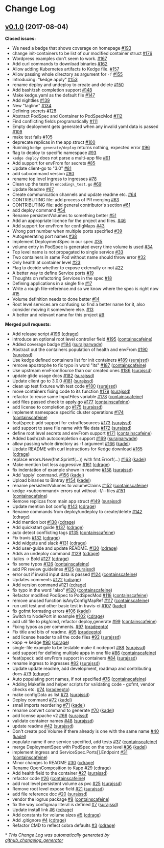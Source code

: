 # Change Log

## [v0.1.0](https://github.com/kedgeproject/kedge/tree/v0.1.0) (2017-08-04)
**Closed issues:**

- We need a badge that shows coverage on homepage [\#193](https://github.com/kedgeproject/kedge/issues/193)
- change init-containers to be list of our modified container struct [\#176](https://github.com/kedgeproject/kedge/issues/176)
- Wordpress examples don't seem to work. [\#167](https://github.com/kedgeproject/kedge/issues/167)
- Add curl commands to download binaries [\#162](https://github.com/kedgeproject/kedge/issues/162)
- Allow adding Kubernetes artifacts to Kedge file. [\#157](https://github.com/kedgeproject/kedge/issues/157)
- Allow passing whole directory as argument for `-f` [\#155](https://github.com/kedgeproject/kedge/issues/155)
- Introducing: "kedge apply" [\#153](https://github.com/kedgeproject/kedge/issues/153)
- rename deploy and undeploy to create and delete [\#150](https://github.com/kedgeproject/kedge/issues/150)
- Add bash/zsh completion support [\#148](https://github.com/kedgeproject/kedge/issues/148)
- Make kedge.yaml as the default file [\#147](https://github.com/kedgeproject/kedge/issues/147)
- Add nightlies [\#139](https://github.com/kedgeproject/kedge/issues/139)
- New "tagline" [\#134](https://github.com/kedgeproject/kedge/issues/134)
- Defining secrets [\#128](https://github.com/kedgeproject/kedge/issues/128)
- Abstract PodSpec and Container to PodSpecMod [\#112](https://github.com/kedgeproject/kedge/issues/112)
- Find conflicting fields programatically [\#111](https://github.com/kedgeproject/kedge/issues/111)
- Empty deployment gets generated when any invalid yaml data is passed [\#109](https://github.com/kedgeproject/kedge/issues/109)
- make test fails [\#105](https://github.com/kedgeproject/kedge/issues/105)
- deprecate replicas in the app struct [\#100](https://github.com/kedgeproject/kedge/issues/100)
- Running `kedge generate/deploy` returns nothing, expected error [\#96](https://github.com/kedgeproject/kedge/issues/96)
- flag to deploy to specific namespace [\#93](https://github.com/kedgeproject/kedge/issues/93)
- `kedge deploy` does not parse a multi-app file [\#91](https://github.com/kedgeproject/kedge/issues/91)
- Add support for envFrom for secrets [\#85](https://github.com/kedgeproject/kedge/issues/85)
- Update client-go to "3.0" [\#81](https://github.com/kedgeproject/kedge/issues/81)
- add subcommand version [\#80](https://github.com/kedgeproject/kedge/issues/80)
- rename top level ingress to ingresses [\#78](https://github.com/kedgeproject/kedge/issues/78)
- Clean up the tests in `encoding\_test.go` [\#69](https://github.com/kedgeproject/kedge/issues/69)
- Update Readme [\#67](https://github.com/kedgeproject/kedge/issues/67)
- Create communication channels and update readme etc. [\#64](https://github.com/kedgeproject/kedge/issues/64)
- CONTRIBUTING file: add process of PR merging [\#63](https://github.com/kedgeproject/kedge/issues/63)
- CONTRIBUTING file: add general contributor's section [\#61](https://github.com/kedgeproject/kedge/issues/61)
- add deploy command [\#54](https://github.com/kedgeproject/kedge/issues/54)
- Rename persistentVolumes to something better [\#51](https://github.com/kedgeproject/kedge/issues/51)
- Add an appropriate licence for the project and files. [\#46](https://github.com/kedgeproject/kedge/issues/46)
- Add support for envFrom for configMaps [\#43](https://github.com/kedgeproject/kedge/issues/43)
- Wrong port number when multiple ports specified  [\#39](https://github.com/kedgeproject/kedge/issues/39)
- Autogenerating port names [\#38](https://github.com/kedgeproject/kedge/issues/38)
- Implement DeploymentSpec in our spec [\#35](https://github.com/kedgeproject/kedge/issues/35)
- volume entry in PodSpec is generated every time volume is used [\#34](https://github.com/kedgeproject/kedge/issues/34)
- Top level name is not propagated to single service [\#33](https://github.com/kedgeproject/kedge/issues/33)
- Two containers in same Pod without name should throw error [\#32](https://github.com/kedgeproject/kedge/issues/32)
- Only health at container level [\#23](https://github.com/kedgeproject/kedge/issues/23)
- Flag to decide whether to expose externally or not [\#22](https://github.com/kedgeproject/kedge/issues/22)
- A better way to define Service ports [\#19](https://github.com/kedgeproject/kedge/issues/19)
- Thoughts on refactoring Services in the spec [\#18](https://github.com/kedgeproject/kedge/issues/18)
- Defining applications in a single file [\#17](https://github.com/kedgeproject/kedge/issues/17)
- Write a rough file-reference.md so we know where the spec is right now [\#15](https://github.com/kedgeproject/kedge/issues/15)
- Volume definition needs to done better [\#14](https://github.com/kedgeproject/kedge/issues/14)
- Root level services are confusing so find a better name for it, also consider moving it somewhere else. [\#13](https://github.com/kedgeproject/kedge/issues/13)
- A better and relevant name for this project [\#9](https://github.com/kedgeproject/kedge/issues/9)

**Merged pull requests:**

- Add release script [\#196](https://github.com/kedgeproject/kedge/pull/196) ([cdrage](https://github.com/cdrage))
- introduce an optional root level controller field [\#195](https://github.com/kedgeproject/kedge/pull/195) ([containscafeine](https://github.com/containscafeine))
- Added coverage badge [\#194](https://github.com/kedgeproject/kedge/pull/194) ([surajnarwade](https://github.com/surajnarwade))
- Abstract out the containers population of health and envFrom [\#190](https://github.com/kedgeproject/kedge/pull/190) ([surajssd](https://github.com/surajssd))
- Use kedge defined containers list for init containers [\#189](https://github.com/kedgeproject/kedge/pull/189) ([surajssd](https://github.com/surajssd))
- remove apostrophe to fix typo in word "its" [\#187](https://github.com/kedgeproject/kedge/pull/187) ([containscafeine](https://github.com/containscafeine))
- Use upstream envFromSource than our created ones [\#186](https://github.com/kedgeproject/kedge/pull/186) ([surajssd](https://github.com/surajssd))
- update glide usage docs [\#182](https://github.com/kedgeproject/kedge/pull/182) ([surajssd](https://github.com/surajssd))
- Update client go to 3.0.0 [\#181](https://github.com/kedgeproject/kedge/pull/181) ([surajssd](https://github.com/surajssd))
- clean up test fixtures with test code [\#180](https://github.com/kedgeproject/kedge/pull/180) ([surajssd](https://github.com/surajssd))
- move containers fixing code to its function [\#179](https://github.com/kedgeproject/kedge/pull/179) ([surajssd](https://github.com/surajssd))
- refactor to reuse same InputFiles variable [\#178](https://github.com/kedgeproject/kedge/pull/178) ([containscafeine](https://github.com/containscafeine))
- add files passed check to apply.go [\#177](https://github.com/kedgeproject/kedge/pull/177) ([containscafeine](https://github.com/containscafeine))
- add license to completion.go [\#175](https://github.com/kedgeproject/kedge/pull/175) ([surajssd](https://github.com/surajssd))
- implement namespace specific cluster operations [\#174](https://github.com/kedgeproject/kedge/pull/174) ([containscafeine](https://github.com/containscafeine))
- feat\(spec\): add support for extraResources [\#173](https://github.com/kedgeproject/kedge/pull/173) ([surajssd](https://github.com/surajssd))
- add support to save file name with file data [\#172](https://github.com/kedgeproject/kedge/pull/172) ([surajssd](https://github.com/surajssd))
- define root level secrets and envFrom support [\#171](https://github.com/kedgeproject/kedge/pull/171) ([containscafeine](https://github.com/containscafeine))
- Added bash/zsh autocompletion support [\#169](https://github.com/kedgeproject/kedge/pull/169) ([surajnarwade](https://github.com/surajnarwade))
-  allow passing whole directory as -f argument [\#166](https://github.com/kedgeproject/kedge/pull/166) ([kadel](https://github.com/kadel))
- Update README with curl instructions for Kedge download [\#165](https://github.com/kedgeproject/kedge/pull/165) ([cdrage](https://github.com/cdrage))
- replace errors.New\(fmt.Sprintf\(...\)\) with fmt.Errorf\(...\) [\#163](https://github.com/kedgeproject/kedge/pull/163) ([kadel](https://github.com/kadel))
- Make mention bot less aggressive [\#161](https://github.com/kedgeproject/kedge/pull/161) ([cdrage](https://github.com/cdrage))
- fix indentation of example shown in readme [\#158](https://github.com/kedgeproject/kedge/pull/158) ([surajssd](https://github.com/surajssd))
- Add 'apply' command. [\#156](https://github.com/kedgeproject/kedge/pull/156) ([kadel](https://github.com/kadel))
- Upload binaries to Bintray [\#154](https://github.com/kedgeproject/kedge/pull/154) ([kadel](https://github.com/kadel))
- rename persistentVolumes to volumeClaims [\#152](https://github.com/kedgeproject/kedge/pull/152) ([containscafeine](https://github.com/containscafeine))
- kedge \<subcommand\> errors out without -f/--files [\#151](https://github.com/kedgeproject/kedge/pull/151) ([containscafeine](https://github.com/containscafeine))
- Remove replicas from main app struct [\#149](https://github.com/kedgeproject/kedge/pull/149) ([surajssd](https://github.com/surajssd))
- Update mention bot config [\#143](https://github.com/kedgeproject/kedge/pull/143) ([cdrage](https://github.com/cdrage))
- Rename commands from deploy/undeploy to create/delete [\#142](https://github.com/kedgeproject/kedge/pull/142) ([cdrage](https://github.com/cdrage))
- Add mention bot [\#138](https://github.com/kedgeproject/kedge/pull/138) ([cdrage](https://github.com/cdrage))
- Add quickstart guide [\#137](https://github.com/kedgeproject/kedge/pull/137) ([cdrage](https://github.com/cdrage))
- auto detect conflicting tags [\#135](https://github.com/kedgeproject/kedge/pull/135) ([containscafeine](https://github.com/containscafeine))
- Fix travis [\#132](https://github.com/kedgeproject/kedge/pull/132) ([cdrage](https://github.com/cdrage))
- Add widgets and slack [\#131](https://github.com/kedgeproject/kedge/pull/131) ([cdrage](https://github.com/cdrage))
- Add user-guide and update README. [\#130](https://github.com/kedgeproject/kedge/pull/130) ([cdrage](https://github.com/cdrage))
- Adds an undeploy command [\#129](https://github.com/kedgeproject/kedge/pull/129) ([cdrage](https://github.com/cdrage))
- Italics -\> Bold [\#127](https://github.com/kedgeproject/kedge/pull/127) ([cdrage](https://github.com/cdrage))
- fix some typos [\#126](https://github.com/kedgeproject/kedge/pull/126) ([containscafeine](https://github.com/containscafeine))
- add PR review guidelines [\#125](https://github.com/kedgeproject/kedge/pull/125) ([surajssd](https://github.com/surajssd))
- error out if invalid input data is passed [\#124](https://github.com/kedgeproject/kedge/pull/124) ([containscafeine](https://github.com/containscafeine))
- Updates comments [\#122](https://github.com/kedgeproject/kedge/pull/122) ([cdrage](https://github.com/cdrage))
- Add version command [\#121](https://github.com/kedgeproject/kedge/pull/121) ([cdrage](https://github.com/cdrage))
- fix typo in the word "also" [\#120](https://github.com/kedgeproject/kedge/pull/120) ([containscafeine](https://github.com/containscafeine))
- Refactor modified PodSpec to PodSpecMod [\#118](https://github.com/kedgeproject/kedge/pull/118) ([containscafeine](https://github.com/containscafeine))
- remove unused function isAnyConfigMapRef [\#117](https://github.com/kedgeproject/kedge/pull/117) ([containscafeine](https://github.com/containscafeine))
- run unit test and other basic test in travis-ci [\#107](https://github.com/kedgeproject/kedge/pull/107) ([kadel](https://github.com/kadel))
- fix gofmt formating errors [\#106](https://github.com/kedgeproject/kedge/pull/106) ([kadel](https://github.com/kadel))
- Switch to NodePort in example [\#102](https://github.com/kedgeproject/kedge/pull/102) ([cdrage](https://github.com/cdrage))
- add util file to pkg/cmd, refactor deploy,generate [\#99](https://github.com/kedgeproject/kedge/pull/99) ([containscafeine](https://github.com/containscafeine))
- Fixing typos as per comments. [\#97](https://github.com/kedgeproject/kedge/pull/97) ([pradeepto](https://github.com/pradeepto))
- Fix title and bits of readme. [\#95](https://github.com/kedgeproject/kedge/pull/95) ([pradeepto](https://github.com/pradeepto))
- add license header to all the code files [\#92](https://github.com/kedgeproject/kedge/pull/92) ([surajssd](https://github.com/surajssd))
- kapp -\> kedge [\#90](https://github.com/kedgeproject/kedge/pull/90) ([cdrage](https://github.com/cdrage))
- single-file example to be testable make it nodeport [\#88](https://github.com/kedgeproject/kedge/pull/88) ([surajssd](https://github.com/surajssd))
- add support for defining multiple apps in one file [\#86](https://github.com/kedgeproject/kedge/pull/86) ([containscafeine](https://github.com/containscafeine))
- feat\(spec\): add envFrom support in containers [\#84](https://github.com/kedgeproject/kedge/pull/84) ([surajssd](https://github.com/surajssd))
- rename ingress to ingresses [\#82](https://github.com/kedgeproject/kedge/pull/82) ([surajssd](https://github.com/surajssd))
- Update update readme, add development, roadmap and contributing docs [\#79](https://github.com/kedgeproject/kedge/pull/79) ([cdrage](https://github.com/cdrage))
- Auto populating port names, if not specified [\#76](https://github.com/kedgeproject/kedge/pull/76) ([containscafeine](https://github.com/containscafeine))
- Adding Makefile and helper scripts for validating code - gofmt, vendor checks etc. [\#74](https://github.com/kedgeproject/kedge/pull/74) ([pradeepto](https://github.com/pradeepto))
- make configData as list [\#73](https://github.com/kedgeproject/kedge/pull/73) ([surajssd](https://github.com/surajssd))
- Deploy command [\#72](https://github.com/kedgeproject/kedge/pull/72) ([kadel](https://github.com/kadel))
- small imports reordering [\#71](https://github.com/kedgeproject/kedge/pull/71) ([kadel](https://github.com/kadel))
- rename convert command to generate [\#70](https://github.com/kedgeproject/kedge/pull/70) ([kadel](https://github.com/kadel))
- add license apache v2 [\#66](https://github.com/kedgeproject/kedge/pull/66) ([surajssd](https://github.com/surajssd))
- validate container names [\#48](https://github.com/kedgeproject/kedge/pull/48) ([surajssd](https://github.com/surajssd))
- update readme [\#42](https://github.com/kedgeproject/kedge/pull/42) ([surajssd](https://github.com/surajssd))
- Don't create pod Volume if there already is one with the same name [\#40](https://github.com/kedgeproject/kedge/pull/40) ([kadel](https://github.com/kadel))
- populate name if one service specified, add tests [\#37](https://github.com/kedgeproject/kedge/pull/37) ([containscafeine](https://github.com/containscafeine))
- merge DeploymentSpec with PodSpec on the top level [\#36](https://github.com/kedgeproject/kedge/pull/36) ([kadel](https://github.com/kadel))
- implement ingress and ServiceSpec.Ports\[\].Endpoint [\#31](https://github.com/kedgeproject/kedge/pull/31) ([containscafeine](https://github.com/containscafeine))
- Minor changes to README [\#30](https://github.com/kedgeproject/kedge/pull/30) ([cdrage](https://github.com/cdrage))
- Rename OpenComposition to Kapp [\#29](https://github.com/kedgeproject/kedge/pull/29) ([cdrage](https://github.com/cdrage))
- Add health field to the container [\#27](https://github.com/kedgeproject/kedge/pull/27) ([surajssd](https://github.com/surajssd))
- refactor code [\#26](https://github.com/kedgeproject/kedge/pull/26) ([containscafeine](https://github.com/containscafeine))
- add root level persistent volume as pvc [\#25](https://github.com/kedgeproject/kedge/pull/25) ([surajssd](https://github.com/surajssd))
- Remove root level expose field [\#21](https://github.com/kedgeproject/kedge/pull/21) ([surajssd](https://github.com/surajssd))
- add file reference doc [\#20](https://github.com/kedgeproject/kedge/pull/20) ([surajssd](https://github.com/surajssd))
- vendor the logrus package [\#8](https://github.com/kedgeproject/kedge/pull/8) ([containscafeine](https://github.com/containscafeine))
- fix the way configmap literal is defined [\#7](https://github.com/kedgeproject/kedge/pull/7) ([surajssd](https://github.com/surajssd))
- Update install link [\#6](https://github.com/kedgeproject/kedge/pull/6) ([cdrage](https://github.com/cdrage))
- Add constants for volume sizes [\#5](https://github.com/kedgeproject/kedge/pull/5) ([cdrage](https://github.com/cdrage))
- Add .gitignore [\#4](https://github.com/kedgeproject/kedge/pull/4) ([cdrage](https://github.com/cdrage))
- Refactor CMD to reflect cobra defaults [\#3](https://github.com/kedgeproject/kedge/pull/3) ([cdrage](https://github.com/cdrage))



\* *This Change Log was automatically generated by [github_changelog_generator](https://github.com/skywinder/Github-Changelog-Generator)*